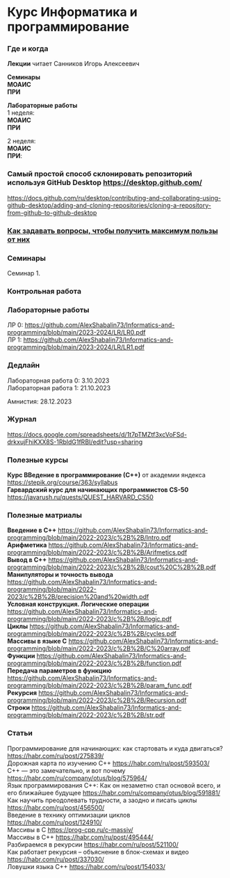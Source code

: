 # Курс Информатика и программирование

### Где и когда
**Лекции** читает Санников Игорь Алексеевич  
  
**Семинары**   
**МОАИС**   
**ПРИ**   
  
**Лабораторные работы**  
1 неделя:  
**МОАИС**  
**ПРИ**   
  
2 неделя:  
**МОАИС**   
**ПРИ**: 

### Самый простой способ склонировать репозиторий используя GitHub Desktop https://desktop.github.com/  
https://docs.github.com/ru/desktop/contributing-and-collaborating-using-github-desktop/adding-and-cloning-repositories/cloning-a-repository-from-github-to-github-desktop  

### <a href ="https://github.com/AlexShabalin73/Informatics-and-programming/blob/main/2022-2023/%D0%9A%D0%B0%D0%BA%20%D0%B7%D0%B0%D0%B4%D0%B0%D0%B2%D0%B0%D1%82%D1%8C%20%D0%B2%D0%BE%D0%BF%D1%80%D0%BE%D1%81%D1%8B.pdf">Как задавать вопросы, чтобы получить максимум пользы от них</a>  
  
### Семинары  
Семинар 1.    

### Контрольная работа  
  

### Лабораторные работы  

ЛР 0:  https://github.com/AlexShabalin73/Informatics-and-programming/blob/main/2023-2024/LR/LR0.pdf  
ЛР 1:  https://github.com/AlexShabalin73/Informatics-and-programming/blob/main/2023-2024/LR/LR1.pdf  


### Дедлайн
Лабораторная работа 0: 3.10.2023  
Лабораторная работа 1: 21.10.2023  

Амнистия: 28.12.2023  

### Журнал  
https://docs.google.com/spreadsheets/d/1t7pTMZtf3xcVoFSd-drkxujFhiKXX8S-1RbldG1fRBI/edit?usp=sharing  



### Полезные курсы
**Курс ВВедение в программирование (С++)** от академии яндекса https://stepik.org/course/363/syllabus  
**Гарвардский курс для начинающих программистов CS-50** https://javarush.ru/quests/QUEST_HARVARD_CS50

### Полезные матриалы  
**Введение в C++** https://github.com/AlexShabalin73/Informatics-and-programming/blob/main/2022-2023/c%2B%2B/Intro.pdf  
**Арифметика** https://github.com/AlexShabalin73/Informatics-and-programming/blob/main/2022-2023/c%2B%2B/Arifmetics.pdf  
**Вывод в С++** https://github.com/AlexShabalin73/Informatics-and-programming/blob/main/2022-2023/c%2B%2B/cout%20C%2B%2B.pdf  
**Манипуляторы и точность вывода** https://github.com/AlexShabalin73/Informatics-and-programming/blob/main/2022-2023/c%2B%2B/precision%20and%20width.pdf  
**Условная конструкция. Логические операции** https://github.com/AlexShabalin73/Informatics-and-programming/blob/main/2022-2023/c%2B%2B/logic.pdf  
**Циклы** https://github.com/AlexShabalin73/Informatics-and-programming/blob/main/2022-2023/c%2B%2B/cycles.pdf     
**Массивы в языке С** https://github.com/AlexShabalin73/Informatics-and-programming/blob/main/2022-2023/c%2B%2B/C%20array.pdf  
**Функции** https://github.com/AlexShabalin73/Informatics-and-programming/blob/main/2022-2023/c%2B%2B/function.pdf  
**Передача параметров в функцию** https://github.com/AlexShabalin73/Informatics-and-programming/blob/main/2022-2023/c%2B%2B/param_func.pdf  
**Рекурсия** https://github.com/AlexShabalin73/Informatics-and-programming/blob/main/2022-2023/c%2B%2B/Recursion.pdf  
**Строки** https://github.com/AlexShabalin73/Informatics-and-programming/blob/main/2022-2023/c%2B%2B/str.pdf  


### Статьи
Программирование для начинающих: как стартовать и куда двигаться? https://habr.com/ru/post/275839/  
Дорожная карта по изучению C++ https://habr.com/ru/post/593503/  
C++ — это замечательно, и вот почему https://habr.com/ru/company/otus/blog/575964/  
Язык программирования C++: Как он незаметно стал основой всего, и его ближайшее будущее https://habr.com/ru/company/otus/blog/591881/  
Как научить преодолевать трудности, а заодно и писать циклы https://habr.com/ru/post/456500/  
Введение в технику оптимизации циклов https://habr.com/ru/post/124910/  
Массивы в С https://prog-cpp.ru/c-massiv/  
Массивы в С++ https://habr.com/ru/post/495444/  
Разбираемся в рекурсии https://habr.com/ru/post/521100/  
Как работает рекурсия – объяснение в блок-схемах и видео  https://habr.com/ru/post/337030/  
Ловушки языка С++ https://habr.com/ru/post/154033/  
